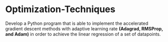 # Optimization-Techniques

Develop a Python program that is able to implement the accelerated gradient descent methods with adaptive learning rate <b>(Adagrad, RMSProp, and Adam)</b> in order to achieve the linear regression of a set of datapoints.
